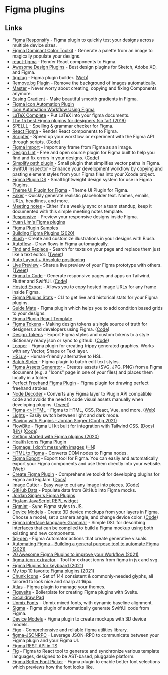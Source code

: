 # Figma plugins

## Links

- [Figma Responsify](https://github.com/brianlovin/figma-responsify) - Figma plugin to quickly test your designs across multiple device sizes.
- [Figma Dominant Color Toolkit](https://github.com/brianlovin/figma-dominant-color-toolkit) - Generate a palette from an image to magically populate your designs.
- [react-figma](https://github.com/ilyalesik/react-figma) - Render React components to Figma.
- [Awesome Design Plugins](https://flawlessapp.io/designplugins) - Best design plugins for Sketch, Adobe XD, and Figma.
- [figplug](https://github.com/rsms/figplug) - Figma plugin builder. ([Web](https://rsms.me/figplug/))
- [Remove.bg Plugin](https://github.com/aaroniker/figma-remove-bg) - Remove the background of images automatically.
- [Master](https://www.figma.com/community/plugin/767721682134156281/Master) - Never worry about creating, copying and fixing Components anymore.
- [Easing Gradient](https://github.com/matchai/figma-easing-gradient) - Make beautiful smooth gradients in Figma.
- [Figma Icon Automation Plugin](https://github.com/leadream/figma-icon-automation)
- [Icon Automation Workflow Using Figma](https://github.com/leadream/juuust-react-icon)
- [LaTeX Complete](https://github.com/maxkrieger/figma-latex-complete-plugin) - Put LaTeX into your figma documents.
- [The 15 best Figma plugins for designers (so far) (2019)](https://uxdesign.cc/the-15-best-figma-plugins-for-designers-so-far-84332ab1a61)
- [SPELLL](https://spelll.design/) - Spelling & grammar checker for Figma.
- [React Figma](https://github.com/react-figma/react-figma) - Render React components to Figma.
- [Scripter](https://www.figma.com/community/plugin/757836922707087381/Scripter) - Speed up your workflow or experiment with the Figma API through scripts. ([Code](https://github.com/rsms/scripter))
- [Figma Import](https://packages.framer.com/package/lily/figma-import) - Import any frame from Figma as an image.
- [Design Lint](https://lintyour.design/) - Free and open source plugin for Figma built to help you find and fix errors in your designs. ([Code](https://github.com/destefanis/design-lint))
- [Simplify path plugin](https://github.com/zserge/figma-simplify-path) - Small plugin that simplifies vector paths in Figma.
- [SwiftUI Inspector](https://www.figma.com/community/plugin/784879032180068427/SwiftUI-Inspector) - Enhance your development workflow by copying and pasting element styles from your Figma files into your Xcode project.
- [Figma Plugin DS](https://github.com/thomas-lowry/figma-plugin-ds) - Small lightweight design system for use in Figma Plugins.
- [Theme UI Plugin for Figma](https://github.com/LekoArts/figma-theme-ui) - Theme UI Plugin for Figma.
- [Faker](https://www.figma.com/community/plugin/833836762121994814/Faker) - Quickly generate realistic placeholder text. Names, emails, URLs, headlines, and more.
- [Meeting notes](https://www.figma.com/community/file/836628128099607728) - Either it's a weekly sync or a team standup, keep it documented with this simple meeting notes template.
- [Responsive](https://www.figma.com/community/plugin/840727678445998968/Responsive) - Preview your responsive designs inside Figma.
- [Yuan Lim's Figma plugins](https://github.com/yuanqing/figma-plugins)
- [Figma Plugin Samples](https://github.com/figma/plugin-samples)
- [Building Figma Plugins (2020)](https://varun.ca/figma-plugins/)
- [Blush](https://www.figma.com/community/plugin/838959511417581040/Blush) - Create and customize illustrations in your designs with Blush.
- [Autoflow](https://www.flowchart.design/) - Draw flows in Figma automagically.
- [Find and Replace](https://www.figma.com/community/plugin/735072959812183643/Find-and-Replace) - Search for texts on your page and replace them just like a text editor. ([Tweet](https://twitter.com/notdetails/status/1294454546400448512))
- [Auto Layout + Absolute positioning](https://www.figma.com/community/file/886244271808606023)
- [Live Preview](https://www.figma.com/community/plugin/849390271196300773/Live-Preview) - Share a live preview of your Figma prototype with others. ([Tweet](https://twitter.com/jsngr/status/1304794296323801088))
- [Figma to Code](<https://www.figma.com/community/plugin/842128343887142055/Figma-to-Code-(Tailwind%2C-Flutter%2C-SwiftUI)>) - Generate responsive pages and apps on Tailwind, Flutter and SwiftUI. ([Code](https://github.com/bernaferrari/FigmaToCode))
- [Hosted Export](https://www.figma.com/community/plugin/886688414738743606/Hosted-Export) - Allows you to copy hosted image URLs for any frame inside Figma.
- [Figma Plugins Stats](https://github.com/yuanqing/figma-plugins-stats) - CLI to get live and historical stats for your Figma plugins.
- [Guide Mate](https://github.com/praneshr/guidemate) - Figma plugin which helps you to add condition based grids to your designs.
- [Figma Plugin React Template](https://github.com/mattpocock/figma-xstate-plugin)
- [Figma Tokens](https://www.figma.com/community/plugin/843461159747178978/Figma-Tokens) - Making design tokens a single source of truth for designers and developers using Figma. ([Code](https://github.com/six7/figma-tokens))
- [Design Tokens](https://www.figma.com/community/plugin/888356646278934516/Design-Tokens) - Export Figma styles and custom tokens to a style dictionary ready json or sync to github. ([Code](https://github.com/lukasoppermann/design-tokens))
- [Looper](https://github.com/kuldar/figma-looper) - Figma plugin for creating trippy generated graphics. Works with any Vector, Shape or Text layer.
- [HSLuv](https://www.figma.com/community/plugin/811341846366740536/HSLuve) - Human-friendly alternative to HSL.
- [Batch Styler](https://github.com/six7/figma-batch-styler) - Figma plugin to batch edit text styles.
- [Figma Assets Generator](https://github.com/six7/figma-assets-generator) - Creates assets (SVG, JPG, PNG) from a Figma document (e.g. a "Icons" page in one of your files) and places them locally in a folder.
- [Perfect Freehand Figma Plugin](https://github.com/steveruizok/figma-plugin-perfect-freehand) - Figma plugin for drawing perfect freehand strokes.
- [Node Decoder](https://www.figma.com/community/plugin/933372797518031971/Node-Decoder) - Converts any Figma layer to Plugin API compatible code and avoids the need to code visual assets manually when developing plugins. ([Tweet](https://twitter.com/leadream4/status/1387944828458074112))
- [Figma <> HTML](https://github.com/BuilderIO/figma-html) - Figma to HTML, CSS, React, Vue, and more. ([Web](https://www.figma.com/community/plugin/747985167520967365/Figma-to-HTML%2C-CSS%2C-React-%26-more!))
- [Lights](https://www.figma.com/community/plugin/780821534053786200/Lights) - Easily switch between light and dark mode.
- [Playing with Plugins - Jordan Singer (Config 2021)](https://www.youtube.com/watch?v=fpYmcsszClo)
- [FlowBite](https://flowbite.design/) - Figma UI kit built for integration with Tailwind CSS. ([Docs](https://flowbite.com/docs/getting-started/introduction/)) ([HN](https://news.ycombinator.com/item?id=28561468)) ([Code](https://github.com/themesberg/flowbite))
- [Getting started with Figma plugins (2020)](https://blog.prototypr.io/figma-plugin-tutorial-1-6-65fc2102506)
- [Health Icons Figma Plugin](https://www.figma.com/community/plugin/992844281461869440/Health-Icons-Figma-Plugin)
- [Figmage: I don't mess with images](https://heyraviteja.com/post/projects/figmage/) ([HN](https://news.ycombinator.com/item?id=28094989))
- [HTML to Figma](https://github.com/sergcen/html-to-figma) - Converts DOM nodes to Figma nodes.
- [Figma Export](https://github.com/marcomontalbano/figma-export) - Export tool for Figma. You can easily and automatically export your Figma components and use them directly into your website. ([Web](https://figma-export.marcomontalbano.com/))
- [Create Figma Plugin](https://github.com/yuanqing/create-figma-plugin) - Comprehensive toolkit for developing plugins for Figma and FigJam. ([Docs](https://yuanqing.github.io/create-figma-plugin/))
- [Image Cutter](https://www.figma.com/community/plugin/899731058839960598/Image-Cutter) - Easy way to cut any image into pieces. ([Code](https://github.com/ardov/Image-Cutter))
- [GitHub Data](https://github.com/brianlovin/figma-github-data) - Populate data from GitHub into Figma mocks.
- [Jordan Singer's Figma Plugins](https://www.figma.com/@jordan)
- [FigJam JavaScript REPL widget](https://github.com/colebemis/figjam-javascript-repl)
- [Figmint](https://github.com/tiltshift/figmint) - Sync Figma styles to JS.
- [Device Models](https://www.figma.com/community/plugin/906973799344127422/Device-Models) - Create 3D device mockups from your layers in Figma. Choose a model, set a camera angle, and change device color. ([Code](https://github.com/CodyJasonBennett/device-models))
- [Figma interface language: Grammar](https://github.com/parkerhendo/figma-interface-language) - Simple DSL for describing interfaces that can be compiled to build a Figma mockup using both existing and new components.
- [fig-gen](https://github.com/iamnbutler/fig-gen) - Figma Automator actions that create generative visuals.
- [Automating Figma - Building a general purpose tool to automate Figma (2021)](https://ibuildmyideas.substack.com/p/automating-figma)
- [20 Awesome Figma Plugins to improve your Workflow (2021)](https://www.marcandrew.me/20-awesome-figma-plugins-to-improve-your-workflow/)
- [figma-icon-extractor](https://github.com/bem/figma-icon-extractor) - Tool for extract icons from figma in jsx and svg.
- [Figma Plugins for keyboard (2021)](https://twitter.com/figmadesign/status/1458124921305853960)
- [My top 10 favorite Figma plugins (2021)](https://twitter.com/buninux/status/1458113472407945223)
- [Chunk Icons](https://www.figma.com/community/file/889863427421594653) - Set of 144 consistent & commonly-needed glyphs, all tailored to look nice and sharp at 16px.
- [Atlas](https://jwels.berlin/atlas/) - Figma plugin to manage your themes.
- [Figsvelte](https://github.com/thomas-lowry/figsvelte) - Boilerplate for creating Figma plugins with Svelte.
- [Excalidraw Pad](https://www.figma.com/community/widget/1047391719101881118)
- [Unmix Fonts](https://www.figma.com/community/plugin/1039804395780906653/Unmix-Fonts) - Unmix mixed fonts, with dynamic baseline alignment.
- [Sigma](https://github.com/bannzai/Sigma) - Figma plugin of automatically generate SwiftUI code from Figma.
- [Device Models](https://github.com/CodyJasonBennett/device-models) - Figma plugin to create mockups with 3D device models.
- [Figx](https://github.com/n0ruSh/figx) - Comprehensive and reliable figma utilities library.
- [figma-JSONRPC](https://github.com/Lona/figma-jsonrpc) - Leverage JSON-RPC to communicate between your Figma plugin and your Figma UI.
- [Figma REST API in TS](https://github.com/didoo/figma-api)
- [Fig](https://github.com/piglovesyou/fig) - Figma to React tool to generate and synchronize various template languages, designed to be AST-based, pluggable platform.
- [Figma Better Font Picker](https://github.com/yenargy/figma-better-font-picker) - Figma plugin to enable better font selections which previews how the font looks like.

